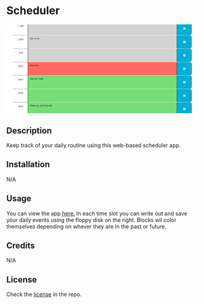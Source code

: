 # Scheduler

![Image of deployed application](preview.jpg)

## Description

Keep track of your daily routine using this web-based scheduler app. 

## Installation

N/A

## Usage

You can view the app [here.](https://sprocketcreations.github.io/scheduler/) In each time slot you can write out and save your daily events using the floppy disk on the right. Blocks wil color themselves depending on whever they are in the past or future.

## Credits

N/A

## License

Check the [license](LICENSE) in the repo.